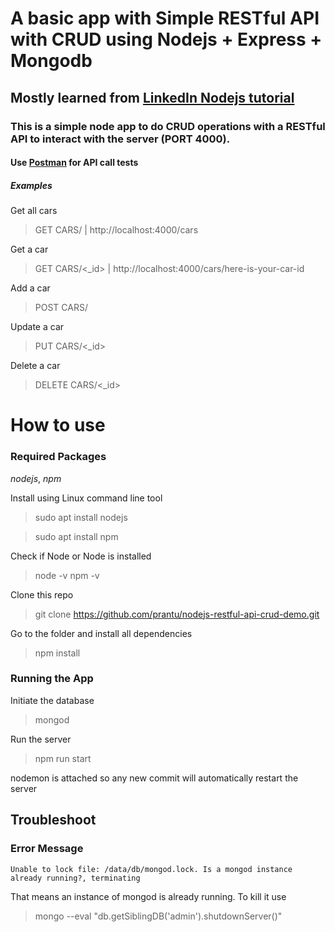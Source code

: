 # A basic app with Simple RESTful API with CRUD using Nodejs + Express + Mongodb
## Mostly learned from [LinkedIn Nodejs tutorial](https://www.linkedin.com/learning/building-restful-web-apis-with-node-js-and-express/)

### This is a simple node app to do CRUD operations with a RESTful API to interact with the server (PORT 4000).
#### Use [Postman](https://getpostman.com) for API call tests
##### Examples
Get all cars
> GET CARS/ | http://localhost:4000/cars

Get a car
> GET CARS/<_id> | http://localhost:4000/cars/here-is-your-car-id

Add a car
> POST CARS/

Update a car
> PUT CARS/<_id>

Delete a car
> DELETE CARS/<_id>

# How to use

### Required Packages
*nodejs*, *npm*

Install using Linux command line tool 
> sudo apt install nodejs

> sudo apt install npm

Check if Node or Node is installed
> node -v
> npm -v

Clone this repo
> git clone https://github.com/prantu/nodejs-restful-api-crud-demo.git

Go to the folder and install all dependencies
> npm install

### Running the App

Initiate the database
> mongod

Run the server
> npm run start

nodemon is attached so any new commit will automatically restart the server

## Troubleshoot

### Error Message
```
Unable to lock file: /data/db/mongod.lock. Is a mongod instance already running?, terminating
```
That means an instance of mongod is already running. To kill it use
> mongo --eval "db.getSiblingDB('admin').shutdownServer()"